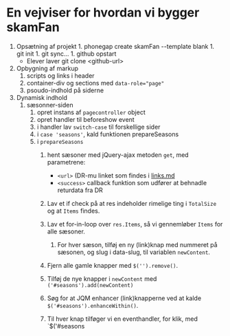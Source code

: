 # En vejviser for hvordan vi bygger skamFan

1.   Opsætning af projekt
    1.   phonegap create skamFan --template blank
    1.   git init
    1.   git sync...
    1.   github opstart
        * Elever laver git clone \<github-url\>
1.  Opbygning af markup
    1.  scripts og links i header
    1.  container-div og sections med `data-role="page"`
    1.  psoudo-indhold på siderne
1.  Dynamisk indhold
    1. sæsonner-siden
        1.  opret instans af `pagecontroller` object
        1.  opret handler til beforeshow event
        1.  i handler lav `switch-case` til forskellige sider
        1.  i `case 'seasons'`, kald funktionen prepareSeasons
        1.  i `prepareSeasons`
            1.  hent sæsoner med jQuery-ajax metoden `get`, med parametrene:
                * `<url>`
                    (DR-mu linket som findes i [links.md](links.md)
                *   `<success>` callback funktion
                    som udfører at behnadle returdata fra DR

            1.  Lav et if check på at res indeholder rimelige ting i `TotalSize`
                og at `Items` findes.
            1.  Lav et for-in-loop over `res.Items`, så vi gennemløber `Items` for
                alle sæsoner.
                1.  For hver sæson, tilføj en ny (link)knap med nummeret på sæsonen,
                    og slug i data-slug, til variablen `newContent`.
            1.  Fjern alle gamle knapper med `$('').remove()`.
            1.  Tilføj de nye knapper i `newContent` med `('#seasons').add(newContent)`
            1.  Søg for at JQM enhancer (link)knapperne ved at kalde `$('#seasons').enhanceWithin()`.
            1.  Til hver knap tilføger vi en eventhandler, for klik, med `$('#seasons
